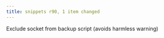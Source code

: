 ```yaml
---
title: snippets r90, 1 item changed
---
```


Exclude socket from backup script (avoids harmless warning)
